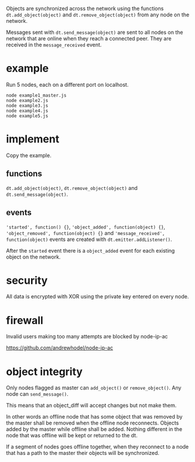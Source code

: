 Objects are synchronized across the network using the functions `dt.add_object(object)` and `dt.remove_object(object)` from any node on the network.

Messages sent with `dt.send_message(object)` are sent to all nodes on the network that are online when they reach a connected peer.  They are received in the `message_received` event.

# example

Run 5 nodes, each on a different port on localhost.

```
node example1_master.js
node example2.js
node example3.js
node example4.js
node example5.js
```

# implement

Copy the example.

## functions

`dt.add_object(object)`, `dt.remove_object(object)` and `dt.send_message(object)`.

## events

`'started', function() {}`, `'object_added', function(object) {}`, `'object_removed', function(object) {}` and `'message_received', function(object)` events are created with `dt.emitter.addListener()`.

After the `started` event there is a `object_added` event for each existing object on the network.

# security

All data is encrypted with XOR using the private key entered on every node.

# firewall

Invalid users making too many attempts are blocked by node-ip-ac

https://github.com/andrewhodel/node-ip-ac

# object integrity

Only nodes flagged as master can `add_object()` or `remove_object()`.  Any node can `send_message()`.

This means that an object_diff will accept changes but not make them.

In other words an offline node that has some object that was removed by the master shall be removed when the offline node reconnects.  Objects added by the master while offline shall be added.  Nothing different in the node that was offline will be kept or returned to the dt.

If a segment of nodes goes offline together, when they reconnect to a node that has a path to the master their objects will be synchronized.
